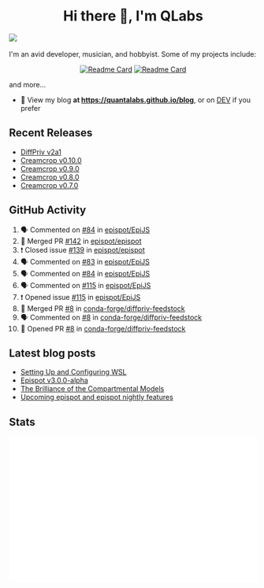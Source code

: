 <h1 align="center">Hi there 👋, I'm QLabs </h1>
<img src="https://i.ibb.co/mbr1j6p/Qlabs.png" width="1000px">

I'm an avid developer, musician, and hobbyist. Some of my projects include:
<p align='center'><a href="https://github.com/Quantalabs/EpiJS"><img src="https://github-readme-stats.vercel.app/api/pin/?username=epispot&amp;repo=EpiJS" alt="Readme Card"></a>
<a href="https://github.com/Quantalabs/NCOVDashboard"><img src="https://github-readme-stats.vercel.app/api/pin/?username=Quantalabs&amp;repo=NCOVDashboard" alt="Readme Card"></a></p>


and more...

- 📜 View my blog **at https://quantalabs.github.io/blog**, or on [DEV](https://dev.to/Quantalabs) if you prefer

## Recent Releases
- [DiffPriv v2a1](https://github.com/Quantalabs/DiffPriv/releases/tag/v2.0.0-alpha1)
- [Creamcrop v0.10.0](https://github.com/creamcropdev/creamcrop/releases/tag/v0.10.0)
- [Creamcrop v0.9.0](https://github.com/creamcropdev/creamcrop/releases/tag/v0.9.0)
- [Creamcrop v0.8.0](https://github.com/creamcropdev/creamcrop/releases/tag/v0.8.0)
- [Creamcrop v0.7.0](https://github.com/creamcropdev/creamcrop/releases/tag/v0.7.0)

## GitHub Activity
<!--START_SECTION:activity-->
1. 🗣 Commented on [#84](https://github.com/epispot/EpiJS/issues/84) in [epispot/EpiJS](https://github.com/epispot/EpiJS)
2. 🎉 Merged PR [#142](https://github.com/epispot/epispot/pull/142) in [epispot/epispot](https://github.com/epispot/epispot)
3. ❗️ Closed issue [#139](https://github.com/epispot/epispot/issues/139) in [epispot/epispot](https://github.com/epispot/epispot)
4. 🗣 Commented on [#83](https://github.com/epispot/EpiJS/issues/83) in [epispot/EpiJS](https://github.com/epispot/EpiJS)
5. 🗣 Commented on [#84](https://github.com/epispot/EpiJS/issues/84) in [epispot/EpiJS](https://github.com/epispot/EpiJS)
6. 🗣 Commented on [#115](https://github.com/epispot/EpiJS/issues/115) in [epispot/EpiJS](https://github.com/epispot/EpiJS)
7. ❗️ Opened issue [#115](https://github.com/epispot/EpiJS/issues/115) in [epispot/EpiJS](https://github.com/epispot/EpiJS)
8. 🎉 Merged PR [#8](https://github.com/conda-forge/diffpriv-feedstock/pull/8) in [conda-forge/diffpriv-feedstock](https://github.com/conda-forge/diffpriv-feedstock)
9. 🗣 Commented on [#8](https://github.com/conda-forge/diffpriv-feedstock/issues/8) in [conda-forge/diffpriv-feedstock](https://github.com/conda-forge/diffpriv-feedstock)
10. 💪 Opened PR [#8](https://github.com/conda-forge/diffpriv-feedstock/pull/8) in [conda-forge/diffpriv-feedstock](https://github.com/conda-forge/diffpriv-feedstock)
<!--END_SECTION:activity-->

## Latest blog posts
<!-- BLOG-POST-LIST:START -->
- [Setting Up and Configuring WSL](https://dev.to/quantalabs/setting-up-and-configuring-wsl-392c)
- [Epispot v3.0.0-alpha](https://dev.to/epispot/epispot-v3-0-0-alpha-5heh)
- [The Brilliance of the Compartmental Models](https://dev.to/quantalabs/the-brilliance-of-the-compartmental-models-1j99)
- [Upcoming epispot and epispot nightly features](https://dev.to/epispot/upcoming-epispot-and-epispot-nightly-features-52ep)
<!-- BLOG-POST-LIST:END -->


## Stats
<p align="center"><img src="https://github.com/Quantalabs/github-stats/raw/master/generated/languages.svg" alt="Language Stats"><br>

